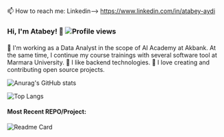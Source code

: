

📫 How to reach me: Linkedin--> https://www.linkedin.com/in/atabey-aydi

### Hi, I'm Atabey! 👋 ![Profile views](https://gpvc.arturio.dev/Libldeaera)

#### 
🔭 I'm working as a Data Analyst in the scope of AI Academy at Akbank. At the same time, I continue my course trainings with several software tool at Marmara University. 
🌱 I like backend technologies.
🤔 I love creating and contributing open source projects.

![Anurag's GitHub stats](https://github-readme-stats.vercel.app/api?username=Libldeaera&show_icons=true&theme=dark&count_private=FALSE)

![Top Langs](https://github-readme-stats.vercel.app/api/top-langs/?username=Libldeaera&layout=compact&show_icons=true&theme=red)

#### Most Recent REPO/Project:

![Readme Card](https://github-readme-stats.vercel.app/api/pin/?username=Libldeaera&repo=Python-Training-For-Cybersecurity&show_owner=TRUE&show_icons=true&theme=blueviolet)

